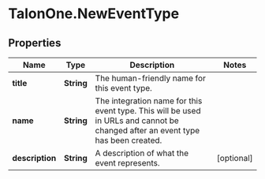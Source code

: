 # TalonOne.NewEventType

## Properties

Name | Type | Description | Notes
------------ | ------------- | ------------- | -------------
**title** | **String** | The human-friendly name for this event type. | 
**name** | **String** | The integration name for this event type. This will be used in URLs and cannot be changed after an event type has been created. | 
**description** | **String** | A description of what the event represents.  | [optional] 


